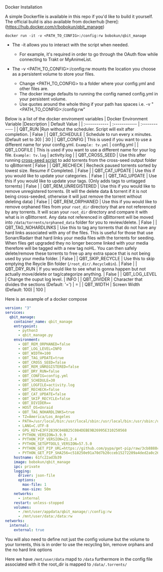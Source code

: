 Docker Installation

A simple Dockerfile is available in this repo if you'd like to build it yourself. The official build is also available from dockerhub [here]:(https://hub.docker.com/r/bobokun/qbit_manage) <br>

`docker run -it -v <PATH_TO_CONFIG>:/config:rw bobokun/qbit_manage`

* The -it allows you to interact with the script when needed.
  * For example, it's required in order to go through the OAuth flow while connecting to Trakt or MyAnimeList.

* The -v <PATH_TO_CONFIG>:/config:rw mounts the location you choose as a persistent volume to store your files.
  * Change <PATH_TO_CONFIG> to a folder where your config.yml and other files are.
  * The docker image defaults to running the config named config.yml in your persistent volume.
  * Use quotes around the whole thing if your path has spaces i.e. -v "<PATH_TO_CONFIG>:/config:rw"

Below is a list of the docker enviroment variables
| Docker Environment Variable |Description | Default Value |
| :------------  | :------------ | :------------ |
| QBT_RUN |Run without the scheduler. Script will exit after completion. | False |
| QBT_SCHEDULE  | Schedule to run every x minutes. (Default set to 30)  | 30 |
| QBT_CONFIG  | This is used if you want to use a different name for your config.yml. `Example: tv.yml`  | config.yml |
| QBT_LOGFILE | This is used if you want to use a different name for your log file. `Example: tv.log` | activity.log |
| QBT_CROSS_SEED | Use this after running [cross-seed script](https://github.com/mmgoodnow/cross-seed) to add torrents from the cross-seed output folder to qBittorrent  | False |
| QBT_RECHECK | Recheck paused torrents sorted by lowest size. Resume if Completed.  | False |
| QBT_CAT_UPDATE |  Use this if you would like to update your categories.  | False |
| QBT_TAG_UPDATE |  Use this if you would like to update your tags. (Only adds tags to untagged torrents) | False |
| QBT_REM_UNREGISTERED |  Use this if you would like to remove unregistered torrents. (It will the delete data & torrent if it is not being cross-seeded, otherwise it will just remove the torrent without deleting data) | False |
| QBT_REM_ORPHANED | Use this if you would like to remove orphaned files from your `root_dir` directory that are not referenced by any torrents. It will scan your `root_dir` directory and compare it with what is in qBittorrent. Any data not referenced in qBittorrent will be moved into `/data/torrents/orphaned_data` folder for you to review/delete. | False |
| QBT_TAG_NOHARDLINKS | Use this to tag any torrents that do not have any hard links associated with any of the files. This is useful for those that use Sonarr/Radarr that hard links your media files with the torrents for seeding. When files get upgraded they no longer become linked with your media therefore will be tagged with a new tag noHL. You can then safely delete/remove these torrents to free up any extra space that is not being used by your media folder. | False |
| QBT_SKIP_RECYCLE | Use this to skip emptying the Reycle Bin folder (`/root_dir/.RecycleBin`). | False |
| QBT_DRY_RUN |   If you would like to see what is gonna happen but not actually move/delete or tag/categorize anything. | False |
| QBT_LOG_LEVEL |   Change the ouput log level. | INFO |
| QBT_DIVIDER |   Character that divides the sections (Default: '=') | = |
| QBT_WIDTH |   Screen Width (Default: 100) | 100 |


Here is an example of a docker compose
```yaml
version: "3"
services:
  qbit_manage:
    container_name: qbit_manage
    entrypoint:
      - python3
      - qbit_manage.py
    environment:
      - QBT_REM_ORPHANED=false
      - QBT_LOG_LEVEL=INFO
      - QBT_WIDTH=100
      - QBT_TAG_UPDATE=true
      - QBT_CROSS_SEED=false
      - QBT_REM_UNREGISTERED=false
      - QBT_DRY_RUN=false
      - QBT_CONFIG=config.yml
      - QBT_SCHEDULE=30
      - QBT_LOGFILE=activity.log
      - QBT_RECHECK=false
      - QBT_CAT_UPDATE=false
      - QBT_SKIP_RECYCLE=false
      - QBT_DIVIDER==
      - HOST_OS=Unraid
      - QBT_TAG_NOHARDLINKS=true
      - TZ=America/Los_Angeles
      - PATH=/usr/local/bin:/usr/local/sbin:/usr/local/bin:/usr/sbin:/usr/bin:/sbin:/bin
      - LANG=C.UTF-8
      - GPG_KEY=E3FF2839C048B25C084DEBE9B26995E310250568
      - PYTHON_VERSION=3.9.9
      - PYTHON_PIP_VERSION=21.2.4
      - PYTHON_SETUPTOOLS_VERSION=57.5.0
      - PYTHON_GET_PIP_URL=https://github.com/pypa/get-pip/raw/3cb8888cc2869620f57d5d2da64da38f516078c7/public/get-pip.py
      - PYTHON_GET_PIP_SHA256=c518250e91a70d7b20cceb15272209a4ded2a0c263ae5776f129e0d9b5674309
    hostname: 61fc22ad3b39
    image: bobokun/qbit_manage
    ipc: private
    logging:
      driver: json-file
      options:
        max-file: 1
        max-size: 50m
    networks:
      - internal
    restart: unless-stopped
    volumes:
      - /mnt/user/appdata/qbit_manage/:/config:rw
      - /mnt/user/data:/data:rw
networks:
  internal:
    external: true
```
You will also need to define not just the config volume but the volume to your torrents, this is in order to use the recycling bin, remove orphans and the no hard link options

Here we have `/mnt/user/data` mapd to `/data` furthermore in the config file associated with it the root_dir is mapped to `/data/.torrents/`
